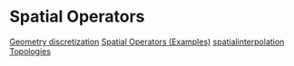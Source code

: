 # Spatial Operators

[Geometry discretization](GeometryDiscretization)
[Spatial Operators (Examples)](SpatialOperators(examples))
[spatialinterpolation](Spatialinterpolation)
[Topologies](Topologies)
